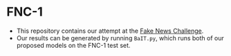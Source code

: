 # FNC-1
- This repository contains our attempt at the [Fake News Challenge](http://www.fakenewschallenge.org/).
- Our results can be generated by running `BaIT.py`, which runs both of our proposed models on the FNC-1 test set.
